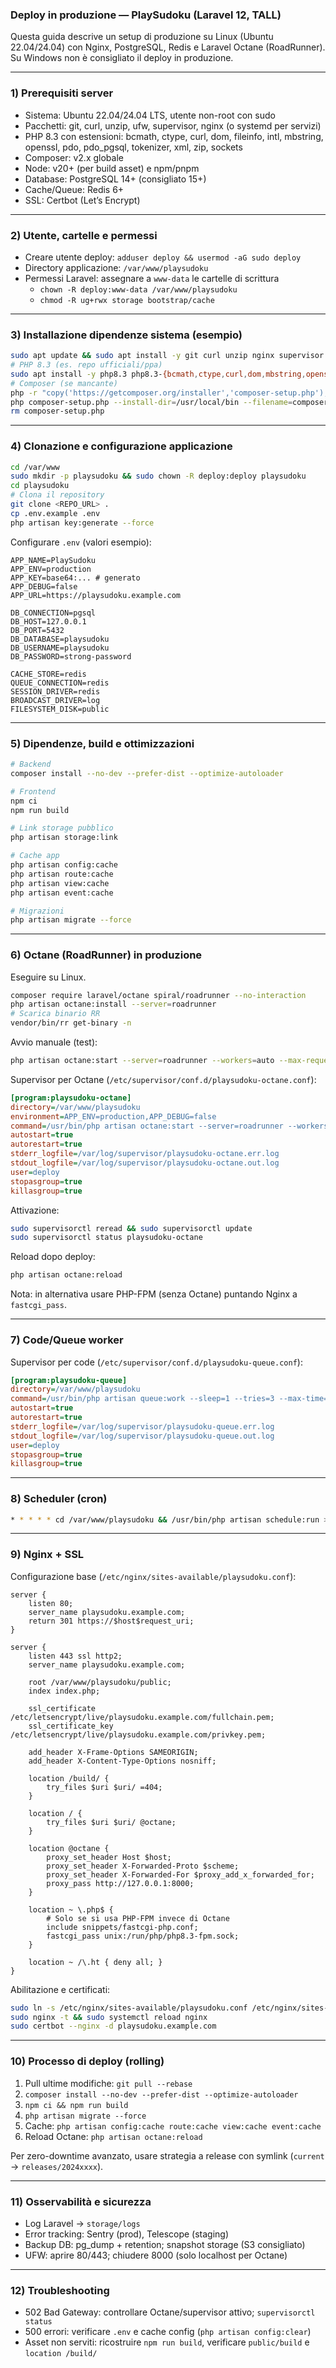 ### Deploy in produzione — PlaySudoku (Laravel 12, TALL)

Questa guida descrive un setup di produzione su Linux (Ubuntu 22.04/24.04) con Nginx, PostgreSQL, Redis e Laravel Octane (RoadRunner). Su Windows non è consigliato il deploy in produzione.

---

### 1) Prerequisiti server
- Sistema: Ubuntu 22.04/24.04 LTS, utente non-root con sudo
- Pacchetti: git, curl, unzip, ufw, supervisor, nginx (o systemd per servizi)
- PHP 8.3 con estensioni: bcmath, ctype, curl, dom, fileinfo, intl, mbstring, openssl, pdo, pdo_pgsql, tokenizer, xml, zip, sockets
- Composer: v2.x globale
- Node: v20+ (per build asset) e npm/pnpm
- Database: PostgreSQL 14+ (consigliato 15+)
- Cache/Queue: Redis 6+
- SSL: Certbot (Let’s Encrypt)

---

### 2) Utente, cartelle e permessi
- Creare utente deploy: `adduser deploy && usermod -aG sudo deploy`
- Directory applicazione: `/var/www/playsudoku`
- Permessi Laravel: assegnare a `www-data` le cartelle di scrittura
  - `chown -R deploy:www-data /var/www/playsudoku`
  - `chmod -R ug+rwx storage bootstrap/cache`

---

### 3) Installazione dipendenze sistema (esempio)
```bash
sudo apt update && sudo apt install -y git curl unzip nginx supervisor redis-server postgresql
# PHP 8.3 (es. repo ufficiali/ppa)
sudo apt install -y php8.3 php8.3-{bcmath,ctype,curl,dom,mbstring,openssl,xml,zip,pgsql,intl}
# Composer (se mancante)
php -r "copy('https://getcomposer.org/installer','composer-setup.php');"
php composer-setup.php --install-dir=/usr/local/bin --filename=composer
rm composer-setup.php
```

---

### 4) Clonazione e configurazione applicazione
```bash
cd /var/www
sudo mkdir -p playsudoku && sudo chown -R deploy:deploy playsudoku
cd playsudoku
# Clona il repository
git clone <REPO_URL> .
cp .env.example .env
php artisan key:generate --force
```

Configurare `.env` (valori esempio):
```env
APP_NAME=PlaySudoku
APP_ENV=production
APP_KEY=base64:... # generato
APP_DEBUG=false
APP_URL=https://playsudoku.example.com

DB_CONNECTION=pgsql
DB_HOST=127.0.0.1
DB_PORT=5432
DB_DATABASE=playsudoku
DB_USERNAME=playsudoku
DB_PASSWORD=strong-password

CACHE_STORE=redis
QUEUE_CONNECTION=redis
SESSION_DRIVER=redis
BROADCAST_DRIVER=log
FILESYSTEM_DISK=public
```

---

### 5) Dipendenze, build e ottimizzazioni
```bash
# Backend
composer install --no-dev --prefer-dist --optimize-autoloader

# Frontend
npm ci
npm run build

# Link storage pubblico
php artisan storage:link

# Cache app
php artisan config:cache
php artisan route:cache
php artisan view:cache
php artisan event:cache

# Migrazioni
php artisan migrate --force
```

---

### 6) Octane (RoadRunner) in produzione
Eseguire su Linux.
```bash
composer require laravel/octane spiral/roadrunner --no-interaction
php artisan octane:install --server=roadrunner
# Scarica binario RR
vendor/bin/rr get-binary -n
```

Avvio manuale (test):
```bash
php artisan octane:start --server=roadrunner --workers=auto --max-requests=1000 --host=127.0.0.1 --port=8000
```

Supervisor per Octane (`/etc/supervisor/conf.d/playsudoku-octane.conf`):
```ini
[program:playsudoku-octane]
directory=/var/www/playsudoku
environment=APP_ENV=production,APP_DEBUG=false
command=/usr/bin/php artisan octane:start --server=roadrunner --workers=auto --max-requests=1000 --host=127.0.0.1 --port=8000
autostart=true
autorestart=true
stderr_logfile=/var/log/supervisor/playsudoku-octane.err.log
stdout_logfile=/var/log/supervisor/playsudoku-octane.out.log
user=deploy
stopasgroup=true
killasgroup=true
```
Attivazione:
```bash
sudo supervisorctl reread && sudo supervisorctl update
sudo supervisorctl status playsudoku-octane
```

Reload dopo deploy:
```bash
php artisan octane:reload
```

Nota: in alternativa usare PHP-FPM (senza Octane) puntando Nginx a `fastcgi_pass`.

---

### 7) Code/Queue worker
Supervisor per code (`/etc/supervisor/conf.d/playsudoku-queue.conf`):
```ini
[program:playsudoku-queue]
directory=/var/www/playsudoku
command=/usr/bin/php artisan queue:work --sleep=1 --tries=3 --max-time=3600
autostart=true
autorestart=true
stderr_logfile=/var/log/supervisor/playsudoku-queue.err.log
stdout_logfile=/var/log/supervisor/playsudoku-queue.out.log
user=deploy
stopasgroup=true
killasgroup=true
```

---

### 8) Scheduler (cron)
```bash
* * * * * cd /var/www/playsudoku && /usr/bin/php artisan schedule:run >> /dev/null 2>&1
```

---

### 9) Nginx + SSL
Configurazione base (`/etc/nginx/sites-available/playsudoku.conf`):
```nginx
server {
    listen 80;
    server_name playsudoku.example.com;
    return 301 https://$host$request_uri;
}

server {
    listen 443 ssl http2;
    server_name playsudoku.example.com;

    root /var/www/playsudoku/public;
    index index.php;

    ssl_certificate     /etc/letsencrypt/live/playsudoku.example.com/fullchain.pem;
    ssl_certificate_key /etc/letsencrypt/live/playsudoku.example.com/privkey.pem;

    add_header X-Frame-Options SAMEORIGIN;
    add_header X-Content-Type-Options nosniff;

    location /build/ {
        try_files $uri $uri/ =404;
    }

    location / {
        try_files $uri $uri/ @octane;
    }

    location @octane {
        proxy_set_header Host $host;
        proxy_set_header X-Forwarded-Proto $scheme;
        proxy_set_header X-Forwarded-For $proxy_add_x_forwarded_for;
        proxy_pass http://127.0.0.1:8000;
    }

    location ~ \.php$ {
        # Solo se si usa PHP-FPM invece di Octane
        include snippets/fastcgi-php.conf;
        fastcgi_pass unix:/run/php/php8.3-fpm.sock;
    }

    location ~ /\.ht { deny all; }
}
```
Abilitazione e certificati:
```bash
sudo ln -s /etc/nginx/sites-available/playsudoku.conf /etc/nginx/sites-enabled/
sudo nginx -t && sudo systemctl reload nginx
sudo certbot --nginx -d playsudoku.example.com
```

---

### 10) Processo di deploy (rolling)
1. Pull ultime modifiche: `git pull --rebase`
2. `composer install --no-dev --prefer-dist --optimize-autoloader`
3. `npm ci && npm run build`
4. `php artisan migrate --force`
5. Cache: `php artisan config:cache route:cache view:cache event:cache`
6. Reload Octane: `php artisan octane:reload`

Per zero-downtime avanzato, usare strategia a release con symlink (`current` → `releases/2024xxxx`).

---

### 11) Osservabilità e sicurezza
- Log Laravel → `storage/logs`
- Error tracking: Sentry (prod), Telescope (staging)
- Backup DB: pg_dump + retention; snapshot storage (S3 consigliato)
- UFW: aprire 80/443; chiudere 8000 (solo localhost per Octane)

---

### 12) Troubleshooting
- 502 Bad Gateway: controllare Octane/supervisor attivo; `supervisorctl status`
- 500 errori: verificare `.env` e cache config (`php artisan config:clear`)
- Asset non serviti: ricostruire `npm run build`, verificare `public/build` e `location /build/`
